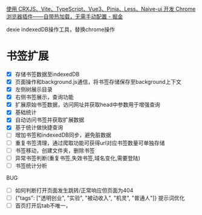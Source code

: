 [使用 CRXJS、Vite、TypeScript、Vue3、Pinia、Less、Naive-ui 开发 Chrome 浏览器插件——自带热加载，无需手动配置 - 掘金](https://juejin.cn/post/7330227149177028617)

dexie  indexedDB操作工具，替换chrome操作
# 书签扩展

- [x] 存储书签数据至indexedDB
- [x] 页面操作和background.js通信，将书签存储保存至background上下文
- [x] 左侧树展示目录
- [x] 右侧书签展示，查询功能
- [x] 扩展原始书签数据，访问网址并获取head中参数用于增强查询
- [x] 基础统计
- [x] 自动访问书签并获取扩展数据
- [x] 基于统计做快捷查询
- [ ] 增加书签和indexedDB同步，避免脏数据 
- [ ] 重复书签清理，通过爬取功能可获得url对应书签数量可单独存储
- [ ] 书签移动，创建文件夹，删除书签
- [ ] 异常书签判断(重复书签,失效书签,域名变化,需要登陆)
- [ ] 书签统计分析

BUG
- [ ] 如何判断打开页面发生跳转/正常响应但页面为404
- [ ] {"tags": ["透明创业", "实验", "被动收入", "机灵", "普通人"]} 提示词优化
- [ ] 首页打开后tab不唯一，
